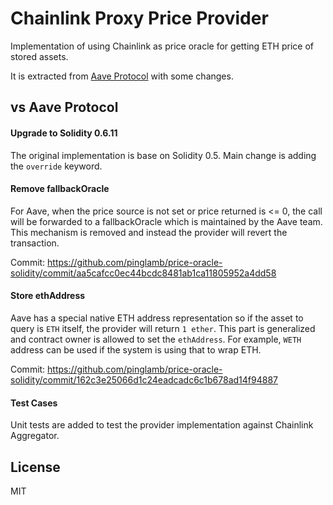 Chainlink Proxy Price Provider
==============================

Implementation of using Chainlink as price oracle for getting ETH price of stored assets.

It is extracted from [Aave Protocol](https://github.com/aave/aave-protocol) with some changes.

## vs Aave Protocol

#### Upgrade to Solidity 0.6.11

The original implementation is base on Solidity 0.5. Main change is adding the `override` keyword.

#### Remove fallbackOracle

For Aave, when the price source is not set or price returned is <= 0, the call will be forwarded to a fallbackOracle
which is maintained by the Aave team. This mechanism is removed and instead the provider will revert the transaction.

Commit: https://github.com/pinglamb/price-oracle-solidity/commit/aa5cafcc0ec44bcdc8481ab1ca11805952a4dd58

#### Store ethAddress

Aave has a special native ETH address representation so if the asset to query is `ETH` itself, the provider will return
`1 ether`. This part is generalized and contract owner is allowed to set the `ethAddress`. For example, `WETH` address
can be used if the system is using that to wrap ETH.

Commit: https://github.com/pinglamb/price-oracle-solidity/commit/162c3e25066d1c24eadcadc6c1b678ad14f94887

#### Test Cases

Unit tests are added to test the provider implementation against Chainlink Aggregator.

## License

MIT
